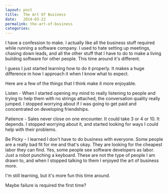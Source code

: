 ```yaml
---
layout: post
title:  The Art Of Business
date:   2014-03-22
permalink: the-art-of-business
categories:
---
```


I have a confession to make. I actually like all the business stuff required while running a software company. I used to hate setting up meetings, chasing down leads, and all the other stuff that I have to do to make a living building software for other people. This time around it's different.

I guess I just started learning how to do it properly. It makes a huge difference in how I approach it when I know what to expect.

Here are a few of the things that I think make it more enjoyable.

Listen - When I started opening my mind to really listening to people and trying to help them with no strings attached, the conversation quality really jumped. I  stopped worrying about if I was going to get paid and concentrated on developing friendships.

Patience - Sales never close on one encounter. It could take 3 or 4 or 10. It depends. I stopped worrying about it, and started looking for ways I could help with their problems.

Be Picky - I learned I don't have to do business with everyone. Some people are a really bad fit for me and that's okay. They are looking for the cheapest labor they can find. Yes, some people see software developers as labor. Just a robot punching a keyboard. These are not the type of people I am drawn to, and when I stopped talking to them I enjoyed the art of business more.

I'm still learning, but it's more fun this time around.

Maybe failure is required the first time?
